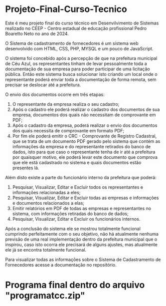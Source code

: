 # Projeto-Final-Curso-Tecnico
Este é meu projeto final do curso técnico em Desenvilvimento de Sistemas realizado no CEEP - Centro estadual de educação profissional Pedro Boaretto Neto no ano de 2024.

O Sistema de cadastramento de fornecedores é um sistema web desenvolvido com HTML, CSS, PHP, MYSQL e um pouco de JavaScript.

O sistema foi concebido após a percepção de que na prefeitura municipal de Céu Azul, os representantes tinham de levar pessoalmente toda a documentação de sua empresa para poder participar de uma licitação pública. Então este sistema busca solucionar isto criando um local onde o representante poderá enviar toda a documentação de forma remota, sem precisar se deslocar até a prefeitura.

O envio dos documentos ocorre em três etapas:
1) O representante da empresa realiza o seu cadastro;
2) Após o cadastro ele poderá realizar o cadastro dos documentos de sua empresa, documentos dos quais não necessitam de comprovante em PDF;
3) Após o cadastro da empresa, poderá realizar o envio dos documentos dos quais necessita de comprovante em formato PDF;
4) Por fim ele poderá emitir o CRC - Comprovante de Registro Cadastral, que se trata de um documento PDF gerado pelo sistema que contém as informações da empresa e do representante retirados do banco de dados, isto para que caso o representante tenha de ir até a prefeitura por quaisquer motivo, ele poderá levar este documento que comprova que ele está cadastrado no sistema e quais documentos estão presentes lá.

Além disto existe a parte do funcionário interno da prefeitura que poderá:
1) Pesquisar, Visualizar, Editar e Excluir todos os representantes e informações relacionadas a eles;
2) Pesquisar, Visualizar, Editar e Excluir todas as empresas e informações e documentos relacionados a elas;
3) Emitir relatórios em PDF de todas as empresas e representantes no sistema, com informações retiradas do banco de dados;
4) Pesquisar, Visualizar, Editar e Excluir os funcionários internos.

Após a conclusão do sistema ele se mostrou totalmente funcional cumprindo perfeitamente com o seu objetivo, não há atualmente nenhuma previsão de uma real implementação dentro da prefeitura municipal que o inspirou, caso isto ocorra ele precisará de alguns ajustes, mas atualmente ele já se encontra totalmente funcional.

Para visualizar todas as informações sobre o Sistema de Cadastramento de Fornecedores acesse a documentação no repositório.

# Programa final dentro do arquivo "programatcc.zip"
